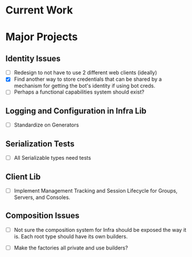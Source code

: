 Current Work
============

Major Projects
==============

Identity Issues
---------------
- [ ] Redesign to not have to use 2 different web clients (ideally)
- [X] Find another way to store credentials that can be shared by a mechanism for getting the bot's identity if using bot creds.
- [ ] Perhaps a functional capabilities system should exist?

Logging and Configuration in Infra Lib
--------------------------------------

- [ ] Standardize on Generators

Serialization Tests
-------------------

- [ ] All Serializable types need tests

Client Lib
----------

- [ ] Implement Management Tracking and Session Lifecycle for Groups, Servers, and Consoles.

Composition Issues
------------------

- [ ] Not sure the composition system for Infra should be exposed the way it is.  Each root type should have its own builders.

- [ ] Make the factories all private and use builders?